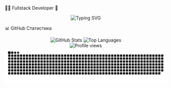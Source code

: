 👨‍💻 Fullstack Developer 🚀
<div align="center">
  <img src="https://readme-typing-svg.herokuapp.com?font=Fira+Code&pause=1000&color=36BCF7FF&center=true&vCenter=true&width=435&lines=Fullstack+Developer;Always+learning+new+things;Love+to+solve+problems" alt="Typing SVG" />
</div>

📊 GitHub Статистика
<div align="center">
  <img src="https://github-readme-stats.vercel.app/api?username=kompot112&show_icons=true&theme=radical&hide_border=true&bg_color=0D1117" alt="GitHub Stats" height="165">
  <img src="https://github-readme-stats.vercel.app/api/top-langs/?username=kompot112&layout=compact&theme=radical&hide_border=true&bg_color=0D1117" alt="Top Languages" height="165">
</div>


<div align="center">
  <img src="https://komarev.com/ghpvc/?username=kompot112&color=blueviolet&style=for-the-badge" alt="Profile views" />
</div>
<div align="center">

<div align="center">
  <img src="https://raw.githubusercontent.com/platane/snk/output/github-contribution-grid-snake-dark.svg" alt="Snake animation" />
</div>
